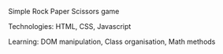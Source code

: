 Simple Rock Paper Scissors game

Technologies:
HTML, CSS, Javascript

Learning:
DOM manipulation, Class organisation, Math methods
